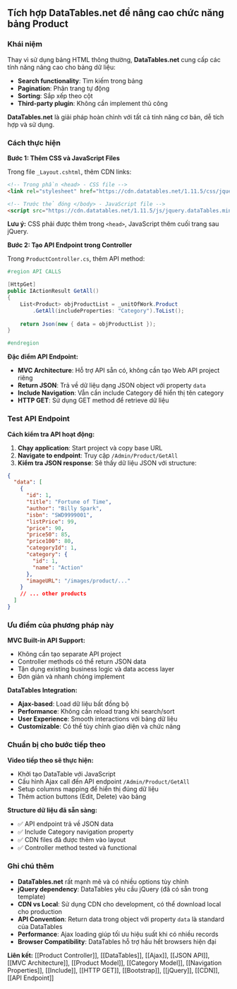 ## Tích hợp DataTables.net để nâng cao chức năng bảng Product

### Khái niệm

Thay vì sử dụng bảng HTML thông thường, **DataTables.net** cung cấp các tính năng nâng cao cho bảng dữ liệu:

- **Search functionality**: Tìm kiếm trong bảng
- **Pagination**: Phân trang tự động
- **Sorting**: Sắp xếp theo cột
- **Third-party plugin**: Không cần implement thủ công

**DataTables.net** là giải pháp hoàn chỉnh với tất cả tính năng cơ bản, dễ tích hợp và sử dụng.

### Cách thực hiện

**Bước 1: Thêm CSS và JavaScript Files**

Trong file `_Layout.cshtml`, thêm CDN links:

```html
<!-- Trong phần <head> - CSS file -->
<link rel="stylesheet" href="https://cdn.datatables.net/1.11.5/css/jquery.dataTables.min.css" />

<!-- Trước thẻ đóng </body> - JavaScript file -->
<script src="https://cdn.datatables.net/1.11.5/js/jquery.dataTables.min.js"></script>
```

**Lưu ý:** CSS phải được thêm trong `<head>`, JavaScript thêm cuối trang sau jQuery.

**Bước 2: Tạo API Endpoint trong Controller**

Trong `ProductController.cs`, thêm API method:

```csharp
#region API CALLS

[HttpGet]
public IActionResult GetAll()
{
    List<Product> objProductList = _unitOfWork.Product
        .GetAll(includeProperties: "Category").ToList();
    
    return Json(new { data = objProductList });
}

#endregion
```

**Đặc điểm API Endpoint:**

- **MVC Architecture**: Hỗ trợ API sẵn có, không cần tạo Web API project riêng
- **Return JSON**: Trả về dữ liệu dạng JSON object với property `data`
- **Include Navigation**: Vẫn cần include Category để hiển thị tên category
- **HTTP GET**: Sử dụng GET method để retrieve dữ liệu


### Test API Endpoint

**Cách kiểm tra API hoạt động:**

1. **Chạy application**: Start project và copy base URL
2. **Navigate to endpoint**: Truy cập `/Admin/Product/GetAll`
3. **Kiểm tra JSON response**: Sẽ thấy dữ liệu JSON với structure:
```json
{
  "data": [
    {
      "id": 1,
      "title": "Fortune of Time",
      "author": "Billy Spark",
      "isbn": "SWD9999001",
      "listPrice": 99,
      "price": 90,
      "price50": 85,
      "price100": 80,
      "categoryId": 1,
      "category": {
        "id": 1,
        "name": "Action"
      },
      "imageURL": "/images/product/..."
    }
    // ... other products
  ]
}
```


### Ưu điểm của phương pháp này

**MVC Built-in API Support:**

- Không cần tạo separate API project
- Controller methods có thể return JSON data
- Tận dụng existing business logic và data access layer
- Đơn giản và nhanh chóng implement

**DataTables Integration:**

- **Ajax-based**: Load dữ liệu bất đồng bộ
- **Performance**: Không cần reload trang khi search/sort
- **User Experience**: Smooth interactions với bảng dữ liệu
- **Customizable**: Có thể tùy chỉnh giao diện và chức năng


### Chuẩn bị cho bước tiếp theo

**Video tiếp theo sẽ thực hiện:**

- Khởi tạo DataTable với JavaScript
- Cấu hình Ajax call đến API endpoint `/Admin/Product/GetAll`
- Setup columns mapping để hiển thị đúng dữ liệu
- Thêm action buttons (Edit, Delete) vào bảng

**Structure dữ liệu đã sẵn sàng:**

- ✅ API endpoint trả về JSON data
- ✅ Include Category navigation property
- ✅ CDN files đã được thêm vào layout
- ✅ Controller method tested và functional


### Ghi chú thêm

- **DataTables.net** rất mạnh mẽ và có nhiều options tùy chỉnh
- **jQuery dependency**: DataTables yêu cầu jQuery (đã có sẵn trong template)
- **CDN vs Local**: Sử dụng CDN cho development, có thể download local cho production
- **API Convention**: Return data trong object với property `data` là standard của DataTables
- **Performance**: Ajax loading giúp tối ưu hiệu suất khi có nhiều records
- **Browser Compatibility**: DataTables hỗ trợ hầu hết browsers hiện đại

**Liên kết:** [[Product Controller]], [[DataTables]], [[Ajax]], [[JSON API]], [[MVC Architecture]], [[Product Model]], [[Category Model]], [[Navigation Properties]], [[Include]], [[HTTP GET]], [[Bootstrap]], [[jQuery]], [[CDN]], [[API Endpoint]]

